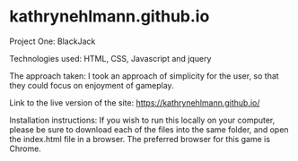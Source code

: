 # kathrynehlmann.github.io
Project One: BlackJack

Technologies used: HTML, CSS, Javascript and jquery

The approach taken: I took an approach of simplicity for the user, so that they could focus on enjoyment of gameplay.

Link to the live version of the site: https://kathrynehlmann.github.io/

Installation instructions: If you wish to run this locally on your computer, please be sure to download each of the files into the same folder, and open the index.html file in a browser. The preferred browser for this game is Chrome.
